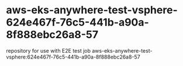 # aws-eks-anywhere-test-vsphere-624e467f-76c5-441b-a90a-8f888ebc26a8-57
repository for use with E2E test job aws-eks-anywhere-test-vsphere:624e467f-76c5-441b-a90a-8f888ebc26a8-57
